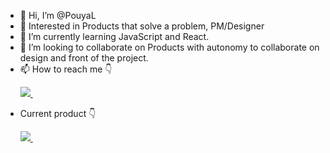 - 👋 Hi, I’m @PouyaL
- 👀 Interested in Products that solve a problem, PM/Designer 
- 🌱 I’m currently learning JavaScript and React.
- 💞️ I’m looking to collaborate on Products with autonomy to collaborate on design and front of the project.
- 📫 How to reach me 👇 <p><a href="https://www.linkedin.com/in/pouya-lotfi-70531236/" rel="nofollow noreferrer">
    <img src="https://img.shields.io/badge/LinkedIn-0077B5?style=for-the-badge&logo=linkedin&logoColor=white"/>
  </a> &nbsp;</p>
-  Current product 👇 <p><a href="https://www.notion.so/pouyal/Portfolio-c52158752c6d4f718513b35922c281ce?pvs=4" target="_blank" rel="nofollow">
    <img src="https://img.shields.io/badge/website-000000?style=for-the-badge&logo=About.me&logoColor=white"/>
  </a> &nbsp;</p>
  
